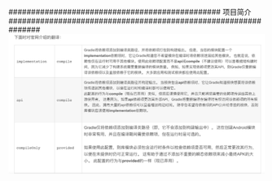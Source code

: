    
############################################### 项目简介  ###############################################################    
![img_0.png](png/img_implementation&compileOnly&api.png)